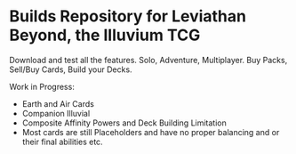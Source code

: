 # Builds Repository for Leviathan Beyond, the Illuvium TCG

Download and test all the features. Solo, Adventure, Multiplayer. Buy Packs, Sell/Buy Cards, Build your Decks.

Work in Progress:
- Earth and Air Cards
- Companion Illuvial
- Composite Affinity Powers and Deck Building Limitation
- Most cards are still Placeholders and have no proper balancing and or their final abilities etc.
